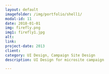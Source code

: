 ```yaml
---
layout: default
imagefolder: /img/portfolio/shell1/
modal-id: 11
date: 2018-01-01
img: firefly.png
img1: firefly1.jpg
alt: 
link: 
project-date: 2013
client: 
category: UI Design, Campaign Site Design
description: UI Design for microsite campaign

---
```

